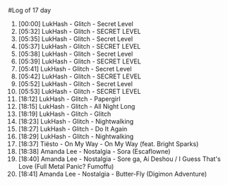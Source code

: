 #Log of 17 day

1. [00:00] LukHash - Glitch - Secret Level
1. [05:32] LukHash - Glitch - SECRET LEVEL
1. [05:35] LukHash - Glitch - Secret Level
1. [05:37] LukHash - Glitch - SECRET LEVEL
1. [05:38] LukHash - Glitch - Secret Level
1. [05:39] LukHash - Glitch - SECRET LEVEL
1. [05:41] LukHash - Glitch - Secret Level
1. [05:42] LukHash - Glitch - SECRET LEVEL
1. [05:52] LukHash - Glitch - Secret Level
1. [05:53] LukHash - Glitch - SECRET LEVEL
1. [18:12] LukHash - Glitch - Papergirl
1. [18:15] LukHash - Glitch - All Night Long
1. [18:19] LukHash - Glitch - Glitch
1. [18:23] LukHash - Glitch - Nightwalking
1. [18:27] LukHash - Glitch - Do It Again
1. [18:29] LukHash - Glitch - Nightwalking
1. [18:37] Tiësto - On My Way - On My Way (feat. Bright Sparks)
1. [18:38] Amanda Lee - Nostalgia - Sora (Escaflowne)
1. [18:40] Amanda Lee - Nostalgia - Sore ga, Ai Deshou / I Guess That's Love (Full Metal Panic? Fumoffu)
1. [18:41] Amanda Lee - Nostalgia - Butter-Fly (Digimon Adventure)

